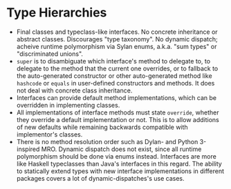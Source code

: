 # Type Hierarchies

* Final classes and typeclass-like interfaces. No concrete inheritance or
  abstract classes. Discourages "type taxonomy". No dynamic dispatch; acheive
  runtime polymorphism via Sylan enums, a.k.a. "sum types" or "discriminated
  unions".
* `super` is to disambiguate which interface's method to delegate to, to
  delegate to the method that the current one overrides, or to fallback to the
  auto-generated constructor or other auto-generated method like `hashcode` or
  `equals` in user-defined constructors and methods. It does not deal with
  concrete class inheritance.
* Interfaces can provide default method implementations, which can be overridden
  in implementing classes.
* All implementations of interface methods must state `override`, whether they
  override a default implementation or not. This is to allow additions of new
  defaults while remaining backwards compatible with implementor's classes.
* There is no method resolution order such as Dylan- and Python 3-inspired MRO.
  Dynamic dispatch does not exist, since all runtime polymorphism should be done
  via enums instead. Interfaces are more like Haskell typeclasses than Java's
  interfaces in this regard. The ability to statically extend types with new
  interface implementations in different packages covers a lot of
  dynamic-dispatches's use cases.